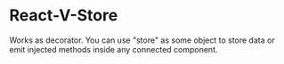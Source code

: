 # React-V-Store

Works as decorator.
You can use "store" as some object to store data or emit injected methods inside any connected component.